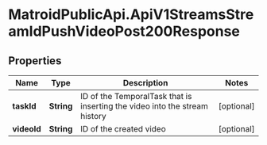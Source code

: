 # MatroidPublicApi.ApiV1StreamsStreamIdPushVideoPost200Response

## Properties

Name | Type | Description | Notes
------------ | ------------- | ------------- | -------------
**taskId** | **String** | ID of the TemporalTask that is inserting the video into the stream history | [optional] 
**videoId** | **String** | ID of the created video | [optional] 



